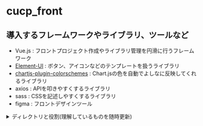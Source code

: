 # cucp_front

## 導入するフレームワークやライブラリ、ツールなど

- Vue.js   : フロントプロジェクト作成やライブラリ管理を円滑に行うフレームワーク
- [Element-UI](https://element.eleme.io/#/en-US) : ボタン、アイコンなどのテンプレートを扱うライブラリ
- [chartjs-plugin-colorschemes](https://nagix.github.io/chartjs-plugin-colorschemes/) : Chart.jsの色を自動でよしなに反映してくれるライブラリ
- axios    : APIを叩きやすくするライブラリ
- sass     : CSSを記述しやすくするライブラリ
- figma    : フロントデザインツール

<details><summary>ディレクトリと役割(理解しているものを随時更新)</summary><div>

```dir
cucp_front
+ public
|  + css             :cssを格納する
|  + favicon.ico     :
|  + index.html      :
+ src
|  + assets          :pngなどのファイルが置いてある
|  + components      :パーツ化したコンテンツ(vueファイル)を格納する
|  |  + common       :全体共通部分を格納する
|  + router
|  |  + index.js     :SPA(シングルページアプリケーション)対象とするvueを設定する
|  + store
|  |  + index.js     :
|  + views           :SPAの対象となるコンテンツページたちをここに格納する
|  + App.vue         :共通ヘッダなど、全ページのテンプレートの役割をする。router-viewの箇所にrouter/index.jsで指定したものがSPAされる。
|  + main.js         :このVueプロジェクト全体でインポートするライブラリを記述するなど、Thymeleafのlayout.htmlみたいな役割を担う
+ build.config.js    :
+ package.json       :SpringBootで言うところのgradle。プロジェクトの設定ファイル
+ package-lock.json  :SpringBootで言うところのgradlew。package.jsonの編集ミスなどのバージョン齟齬等のトラブルを防ぐ

```

参考サイト

https://qiita.com/engineerhikaru/items/7fc77c571fb107d1eff1

https://qiita.com/tockn/items/2ce68b99e0839df52200

</div></details>

